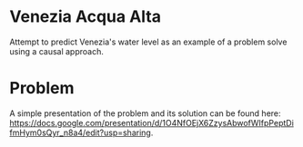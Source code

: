 # Venezia Acqua Alta
Attempt to predict Venezia's water level as an example of a problem solve using a causal approach.

# Problem
A simple presentation of the problem and its solution can be found here:
https://docs.google.com/presentation/d/1O4NfOEjX6ZzysAbwofWIfpPeptDifmHym0sQyr_n8a4/edit?usp=sharing.

